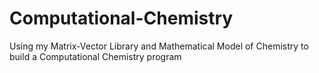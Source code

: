 # Computational-Chemistry
Using my Matrix-Vector Library and Mathematical Model of Chemistry to build a Computational Chemistry program
